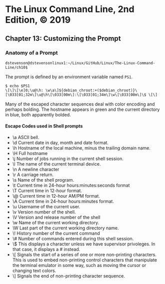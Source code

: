 # The Linux Command Line, 2nd Edition, © 2019

## Chapter 13: Customizing the Prompt

### Anatomy of a Prompt

`dstevenson@dstevensonlinux1:~/Linux/GitHub/Linux/The-Linux-Command-Line/ch10$ `

The prompt is defined by an environment variable named `PS1`.


```
$ echo $PS1
\[\]\[\e]0;\u@\h: \w\a\]${debian_chroot:+($debian_chroot)}\[\033[01;32m\]\u@\h\[\033[00m\]:\[\033[01;34m\]\w\[\033[00m\]\$ \[\]
```

Many of the escaped character sequences deal with color encoding and perhaps bolding.
The hostname appears in green and the current directory in blue, both apparently bolded.

#### Escape Codes used in Shell prompts

* \\a ASCII bell.
* \\d Current date in day, month and date format.
* \\h Hostname of the local machine, minus the trailing domain name.
* \\H Full hostname
* \\j Number of jobs running in the current shell session.
* \\l The name of the current terminal device.
* \\n A newline character
* \\r A carriage return.
* \\s Name of the shell program.
* \\t Current time in 24-hour hours:minutes:seconds format
* \\T Current time in 12-hour format.
* \\@ Current time in 12-hour AM/PM format.
* \\A Current time in 24-hour hours:minutes format.
* \\u Username of the current user.
* \\v Version number of the shell.
* \\V Version and release number of the shell
* \\w Name of the current working directory.
* \\W Last part of the current working directory name.
* \\! History number of the current command
* \\# Number of commands entered during this shell session.
* \\$ This displays a character unless we have supervisor privoleges. In that case, it displays a # instead.
* \\[ Signals the start of a series of one or more non-printing characters. This is used to embed non-printing control characters that manipulate the terminal emulator in some way, such as moving the cursor or changing text colors.
* \\] Signals the end of non-printing character sequence.